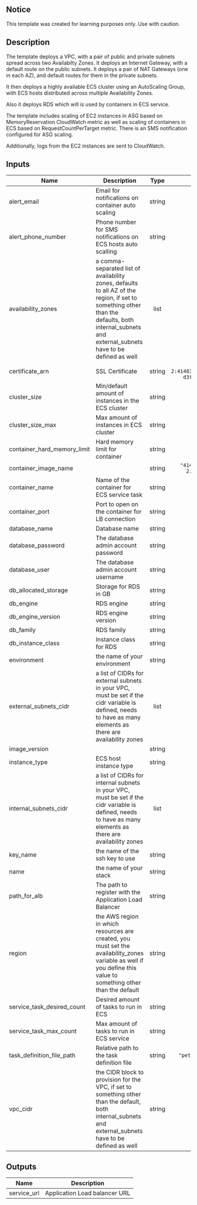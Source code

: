 ## Notice

This template was created for learning purposes only. Use with caution.

## Description

The template deploys a VPC, with a pair of public and private subnets spread
across two Availabilty Zones. It deploys an Internet Gateway, with a default
route on the public subnets. It deploys a pair of NAT Gateways (one in each AZ),
and default routes for them in the private subnets.

It then deploys a highly available ECS cluster using an AutoScaling Group, with
ECS hosts distributed across multiple Availability Zones.

Also it deploys RDS which will is used by containers in ECS service.

The template includes scaling of EC2 instances in ASG based on MemoryReservation CloudWatch metric as well as scaling of containers in ECS based on RequestCountPerTarget metric. There is an SMS notification configured for ASG scaling.

Additionally, logs from the EC2 instances are sent to CloudWatch.

## Inputs

| Name | Description | Type | Default | Required |
|------|-------------|:----:|:-----:|:-----:|
| alert\_email | Email for notifications on container auto scaling | string | `""` | no |
| alert\_phone\_number | Phone number for SMS notifications on ECS hosts auto scalling | string | `""` | no |
| availability\_zones | a comma-separated list of availability zones, defaults to all AZ of the region, if set to something other than the defaults, both internal_subnets and external_subnets have to be defined as well | list | `<list>` | no |
| certificate\_arn | SSL Certificate | string | `"arn:aws:acm:us-west-2:414831080620:certificate/d01732be-d3f4-481f-b94a-a4eedb2af2eb"` | no |
| cluster\_size | Min/default amount of instances in the ECS cluster | string | `"2"` | no |
| cluster\_size\_max | Max amount of instances in ECS cluster | string | `"4"` | no |
| container\_hard\_memory\_limit | Hard memory limit for container | string | `"360"` | no |
| container\_image\_name |  | string | `"414831080620.dkr.ecr.us-west-2.amazonaws.com/petclinic"` | no |
| container\_name | Name of the container for ECS service task | string | `"petclinic-service"` | no |
| container\_port | Port to open on the container for LB connection | string | `"8080"` | no |
| database\_name | Database name | string | `"petclinic"` | no |
| database\_password | The database admin account password | string | `"petclinic_password"` | no |
| database\_user | The database admin account username | string | `"petclinic_user"` | no |
| db\_allocated\_storage | Storage for RDS in GB | string | `"20"` | no |
| db\_engine | RDS engine | string | `"mysql"` | no |
| db\_engine\_version | RDS engine version | string | `"5.7"` | no |
| db\_family | RDS family | string | `"mysql5.7"` | no |
| db\_instance\_class | Instance class for RDS | string | `"db.t2.micro"` | no |
| environment | the name of your environment | string | `"dev-west2"` | no |
| external\_subnets\_cidr | a list of CIDRs for external subnets in your VPC, must be set if the cidr variable is defined, needs to have as many elements as there are availability zones | list | `<list>` | no |
| image\_version |  | string | `"2.1.27"` | no |
| instance\_type | ECS host instance type | string | `"t2.micro"` | no |
| internal\_subnets\_cidr | a list of CIDRs for internal subnets in your VPC, must be set if the cidr variable is defined, needs to have as many elements as there are availability zones | list | `<list>` | no |
| key\_name | the name of the ssh key to use | string | `"WebServer01"` | no |
| name | the name of your stack | string | `"phase3-tf-stack"` | no |
| path\_for\_alb | The path to register with the Application Load Balancer | string | `"/"` | no |
| region | the AWS region in which resources are created, you must set the availability_zones variable as well if you define this value to something other than the default | string | `"us-west-2"` | no |
| service\_task\_desired\_count | Desired amount of tasks to run in ECS | string | `"2"` | no |
| service\_task\_max\_count | Max amount of tasks to run in ECS service | string | `"10"` | no |
| task\_definition\_file\_path | Relative path to the task definition file | string | `"petclinic_task_definition.tpl"` | no |
| vpc\_cidr | the CIDR block to provision for the VPC, if set to something other than the default, both internal_subnets and external_subnets have to be defined as well | string | `"10.192.0.0/16"` | no |

## Outputs

| Name | Description |
|------|-------------|
| service\_url | Application Load balancer URL |


